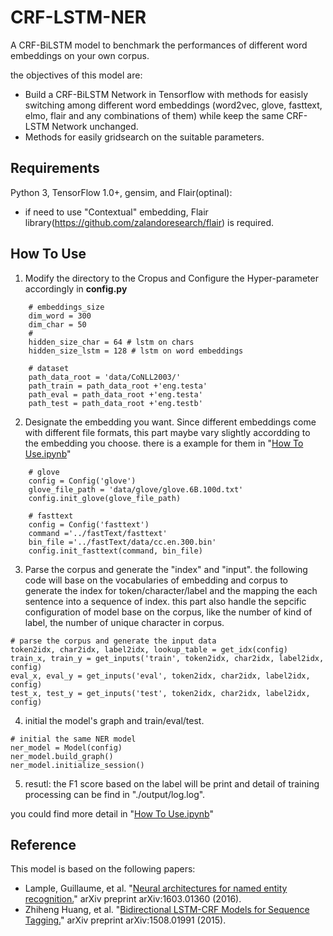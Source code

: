 # CRF-LSTM-NER
A CRF-BiLSTM model to benchmark the performances of different word embeddings on your own corpus. <br>

the objectives of this model are:
*  Build a CRF-BiLSTM  Network in Tensorflow with methods for easisly switching among different word embeddings (word2vec, glove, fasttext, elmo, flair and any combinations of them) while keep the same CRF-LSTM Network  unchanged.
* Methods for easily gridsearch on the suitable parameters.



## Requirements

Python 3, TensorFlow 1.0+, gensim, and Flair(optinal):

- if need to use "Contextual" embedding, Flair library(https://github.com/zalandoresearch/flair) is required. 


## How To Use
1. Modify the directory to the Cropus and Configure the Hyper-parameter accordingly in **config.py**

```
    # embeddings_size
    dim_word = 300
    dim_char = 50
    #
    hidden_size_char = 64 # lstm on chars
    hidden_size_lstm = 128 # lstm on word embeddings

    # dataset
    path_data_root = 'data/CoNLL2003/'
    path_train = path_data_root +'eng.testa'
    path_eval = path_data_root +'eng.testa'
    path_test = path_data_root +'eng.testb'

```

2. Designate the embedding you want. Since different embeddings come with different file formats, this part maybe vary slightly accordding to the embedding you choose. there is a example for them in "[How To Use.ipynb](https://github.com/JZ-LIANG/CRF-LSTM-NER/blob/master/Example.ipynb)"

```
    # glove
	config = Config('glove')
	glove_file_path = 'data/glove/glove.6B.100d.txt'
	config.init_glove(glove_file_path)

    # fasttext
	config = Config('fasttext')
	command ='../fastText/fasttext'
	bin_file ='../fastText/data/cc.en.300.bin'
	config.init_fasttext(command, bin_file)

```

3. Parse the corpus and generate the "index" and "input". the following code will base on the vocabularies of embedding and corpus to generate the index for token/character/label and the mapping the each sentence into a sequence of index. this part also handle the sepcific configuration of model base on the corpus, like the number of kind of label, the number of unique character in corpus.

```
# parse the corpus and generate the input data
token2idx, char2idx, label2idx, lookup_table = get_idx(config)
train_x, train_y = get_inputs('train', token2idx, char2idx, label2idx, config)
eval_x, eval_y = get_inputs('eval', token2idx, char2idx, label2idx, config)
test_x, test_y = get_inputs('test', token2idx, char2idx, label2idx, config)

```

4. initial the model's graph and train/eval/test.
```
# initial the same NER model 
ner_model = Model(config)
ner_model.build_graph()
ner_model.initialize_session()

```

5. resutl: the F1 score based on the label will be print and detail of training processing can be find in "./output/log.log". 

you could find more detail in "[How To Use.ipynb](https://github.com/JZ-LIANG/CRF-LSTM-NER/blob/master/Example.ipynb)"




## Reference
This model is based on the following papers:
* Lample, Guillaume, et al. "[Neural architectures for named entity recognition.](https://arxiv.org/abs/1603.01360)" arXiv preprint arXiv:1603.01360 (2016).
* Zhiheng Huang, et al. "[Bidirectional LSTM-CRF Models for Sequence Tagging.](https://arxiv.org/abs/1508.01991)" arXiv preprint arXiv:1508.01991 (2015).
	
